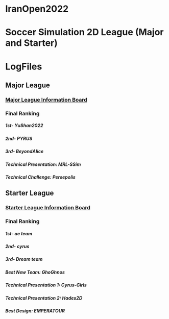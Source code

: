 # IranOpen2022
# Soccer Simulation 2D League (Major and Starter)
# LogFiles

## Major League
### [Major League Information Board](https://docs.google.com/document/d/1maHc0JDC3UpwaHXjVX6OfWvQbx4CJlrzEz4uPr2zpjA/edit?usp=sharing)
### Final Ranking
##### 1st- YuShan2022
##### 2nd- PYRUS
##### 3rd- BeyondAlice
##### Technical Presentation: MRL-SSim	
##### Technical Challenge: Persepolis

## Starter League
### [Starter League Information Board](https://docs.google.com/document/d/1nHRUk_lDFsd7pD4iyuubOKA_BuF31TPzqf6JR_G933o/edit?usp=sharing)
### Final Ranking
##### 1st- ae team	
##### 2nd- cyrus
##### 3rd- Dream team	
##### Best New Team: GhoGhnos
##### Technical Presentation 1: Cyrus-Girls	
##### Technical Presentation 2: Hades2D
##### Best Design: EMPERATOUR
